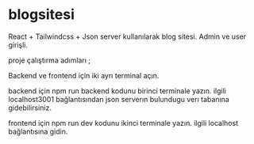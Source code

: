 # blogsitesi
React + Tailwindcss + Json server kullanılarak blog sitesi. Admin ve user girişli.


proje çalıştırma adımları ;

Backend ve frontend için iki ayrı terminal açın.

backend için npm run backend kodunu birinci terminale yazın. ilgili localhost3001 bağlantısından json serverın bulundugu verı tabanına gidebilirsiniz.

frontend için npm run dev kodunu ikinci terminale yazın. ilgili localhost bağlantısına gidin.
